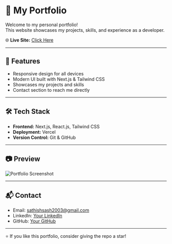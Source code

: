 # 🚀 My Portfolio

Welcome to my personal portfolio!  
This website showcases my projects, skills, and experience as a developer.  

🌐 **Live Site:** [Click Here](https://sathishsportfolio.vercel.app/)  

---

## 📌 Features
- Responsive design for all devices  
- Modern UI built with Next.js & Tailwind CSS  
- Showcases my projects and skills  
- Contact section to reach me directly  

---

## 🛠️ Tech Stack
- **Frontend:** Next.js, React.js, Tailwind CSS  
- **Deployment:** Vercel  
- **Version Control:** Git & GitHub  

---

## 📷 Preview
![Portfolio Screenshot](docs/images/preview.png)

---

## 📬 Contact
- Email: [sathishsash2003@gmail.com](mailto:sathishsash2003@gmail.com)  
- LinkedIn: [Your LinkedIn](https://www.linkedin.com/sathish-dev-ops/)  
- GitHub: [Your GitHub](https://github.com/Sashsathish)  

---

⭐ If you like this portfolio, consider giving the repo a star!  
